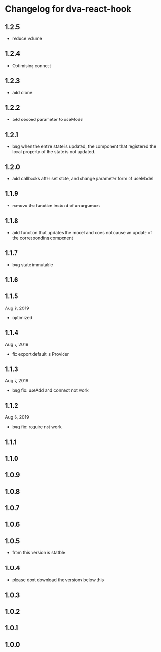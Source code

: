 # Changelog for dva-react-hook

## 1.2.5

- reduce volume

## 1.2.4

- Optimising connect 

## 1.2.3

- add clone

## 1.2.2

- add second parameter to useModel

## 1.2.1

- bug  when the entire state is updated, the component that registered the local property of the state  is not updated. 

## 1.2.0

- add callbacks after set state, and change parameter form of useModel


## 1.1.9

- remove the function instead of an argument

## 1.1.8

- add function that updates the model and does not cause an update of the corresponding component

## 1.1.7
- bug state immutable
## 1.1.6
## 1.1.5

Aug 8, 2019

- optimized

## 1.1.4

Aug 7, 2019

- fix export default is Provider 


## 1.1.3

Aug 7, 2019

- bug fix: useAdd and connect not work

## 1.1.2

Aug 6, 2019

- bug fix: require not work

## 1.1.1

## 1.1.0

## 1.0.9

## 1.0.8

## 1.0.7

## 1.0.6

## 1.0.5

- from this version is statble

## 1.0.4

- please dont download the versions below this

## 1.0.3

## 1.0.2

## 1.0.1

## 1.0.0

